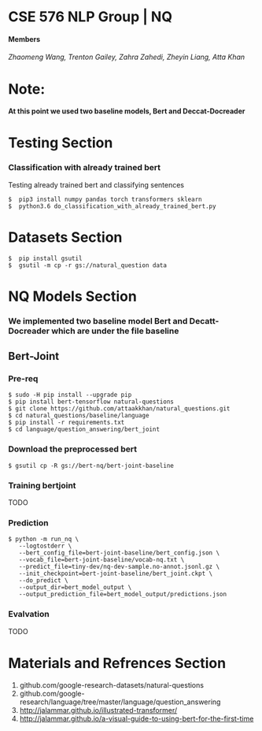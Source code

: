 
# CSE 576 NLP Group | NQ

#### Members
###### Zhaomeng Wang, Trenton Gailey, Zahra Zahedi, Zheyin Liang, Atta Khan


# Note:
#### At this point we used two baseline models, Bert and Deccat-Docreader


# Testing Section


### Classification with already trained bert

Testing already trained bert and classifying sentences

```
$  pip3 install numpy pandas torch transformers sklearn
$  python3.6 do_classification_with_already_trained_bert.py
```



# Datasets Section

```
$  pip install gsutil
$  gsutil -m cp -r gs://natural_question data

```


# NQ Models Section 
### We implemented two baseline model Bert and Decatt-Docreader which are under the file baseline
## Bert-Joint

### Pre-req
```
$ sudo -H pip install --upgrade pip
$ pip install bert-tensorflow natural-questions
$ git clone https://github.com/attaakkhan/natural_questions.git
$ cd natural_questions/baseline/language
$ pip install -r requirements.txt
$ cd language/question_answering/bert_joint
```



### Download the preprocessed bert

```
$ gsutil cp -R gs://bert-nq/bert-joint-baseline
```


### Training bertjoint
TODO


### Prediction
```
$ python -m run_nq \
   --logtostderr \
   --bert_config_file=bert-joint-baseline/bert_config.json \
   --vocab_file=bert-joint-baseline/vocab-nq.txt \
   --predict_file=tiny-dev/nq-dev-sample.no-annot.jsonl.gz \
   --init_checkpoint=bert-joint-baseline/bert_joint.ckpt \
   --do_predict \
   --output_dir=bert_model_output \
   --output_prediction_file=bert_model_output/predictions.json
  ```
### Evalvation
TODO
 
   
   
   
   
# Materials and Refrences Section
1) github.com/google-research-datasets/natural-questions
2) github.com/google-research/language/tree/master/language/question_answering
3) http://jalammar.github.io/illustrated-transformer/
4) http://jalammar.github.io/a-visual-guide-to-using-bert-for-the-first-time


